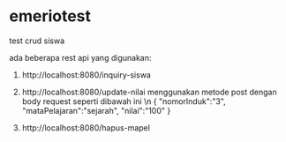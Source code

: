 # emeriotest
test crud siswa


ada beberapa rest api yang digunakan:
1. http://localhost:8080/inquiry-siswa


2. http://localhost:8080/update-nilai 
   menggunakan metode post dengan body request seperti dibawah ini \n
  {
      "nomorInduk":"3",
      "mataPelajaran":"sejarah",
      "nilai":"100"
  }



3. http://localhost:8080/hapus-mapel
